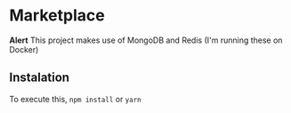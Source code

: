 # Marketplace

**Alert**
This project makes use of MongoDB and Redis (I'm running these on Docker)

## Instalation

To execute this, `npm install` or `yarn`
